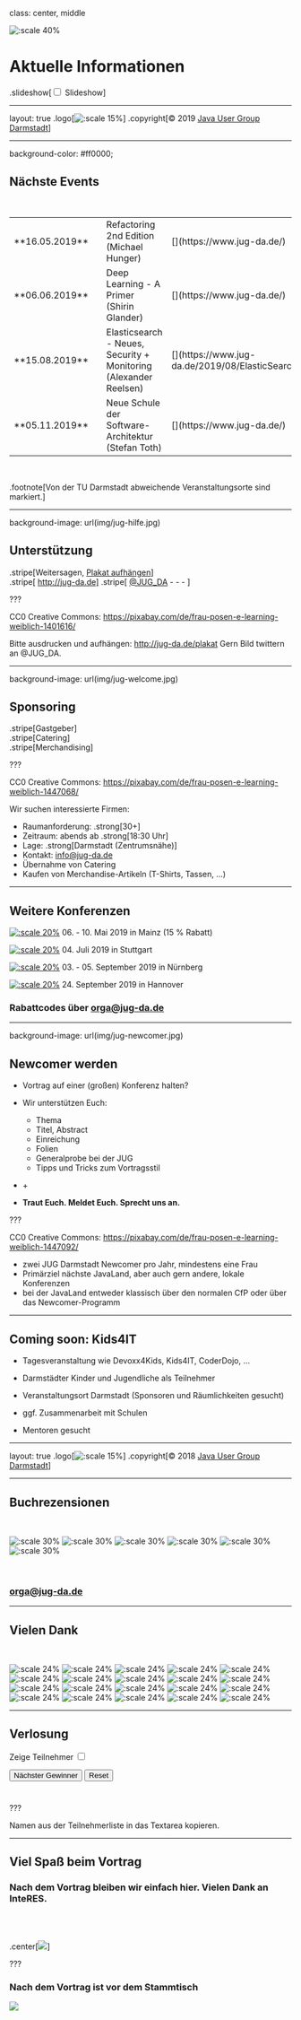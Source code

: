 class: center, middle

![:scale 40%](img/logo.png)

# Aktuelle Informationen
.slideshow[<input id="autoSlideshow" type="checkbox" title="Auto Slideshow" /> Slideshow]

---
layout: true
.logo[![:scale 15%](img/logo_rund.png)]
.copyright[&copy; 2019 [Java User Group Darmstadt](http://jug-da.de/)]

---

background-color: #ff0000;

## <i class="fa fa-calendar"></i> Nächste Events

&nbsp;

<table>
	<tr>
		<td>**16.05.2019**</td>
        <td><i class="fa fa-university fa-container"><i class="fa fa-ban fa-nested"></i></i></td>
		<td>Refactoring 2nd Edition (Michael Hunger)</td>
		<td>[<i class="fa fa-external-link"></i>](https://www.jug-da.de/)</td>
	</tr>
	<tr>
		<td>**06.06.2019**</td>
		<td><i class="fa fa-university"></i></td>
		<td>Deep Learning - A Primer (Shirin Glander)</td>
		<td>[<i class="fa fa-external-link"></i>](https://www.jug-da.de/)</td>
	</tr>
	<tr>
		<td>**15.08.2019**</td>
		<td><i class="fa fa-university"></i></td>
		<td>Elasticsearch - Neues, Security + Monitoring (Alexander Reelsen)</td>
		<td>[<i class="fa fa-external-link"></i>](https://www.jug-da.de/2019/08/ElasticSearch/)</td>
	</tr>
	<tr>
		<td>**05.11.2019**</td>
		<td><i class="fa fa-university"></i></td>
		<td>Neue Schule der Software-Architektur (Stefan Toth)</td>
		<td>[<i class="fa fa-external-link"></i>](https://www.jug-da.de/)</td>
	</tr>
</table>
&nbsp;

.footnote[Von der TU Darmstadt abweichende Veranstaltungsorte sind markiert.]

---

background-image: url(img/jug-hilfe.jpg)

## <i class="fa fa-bullhorn"></i> Unterstützung

.stripe[Weitersagen, <i class="fa fa-address-card" aria-hidden="true"></i> [Plakat aufhängen](http://jug-da.de/plakat)]  
.stripe[<i class="fa fa-globe" aria-hidden="true"></i> http://jug-da.de] 
.stripe[<i class="fa fa-twitter" aria-hidden="true"></i> [@JUG_DA](https://twitter.com/jug_da) - [<i class="fa fa-envelope-o" aria-hidden="true"></i>](https://groups.google.com/d/forum/jug-da) - [<i class="fa fa-rss-square" aria-hidden="true"></i>](https://www.jug-da.de/feed.xml) - [<i class="fa fa-calendar" aria-hidden="true"></i>](https://www.jug-da.de/events.ics)]

???

CC0 Creative Commons: https://pixabay.com/de/frau-posen-e-learning-weiblich-1401616/

Bitte ausdrucken und aufhängen: http://jug-da.de/plakat
Gern Bild twittern an @JUG_DA.

---

background-image: url(img/jug-welcome.jpg)

## <i class="fa fa-list-alt"></i> Sponsoring

.stripe[Gastgeber]  
.stripe[Catering]  
.stripe[Merchandising] 

???

CC0 Creative Commons: https://pixabay.com/de/frau-posen-e-learning-weiblich-1447068/

Wir suchen interessierte Firmen:
- Raumanforderung: .strong[30+]
- Zeitraum: abends ab .strong[18:30 Uhr]
- Lage: .strong[Darmstadt (Zentrumsnähe)]
- Kontakt: info@jug-da.de
- Übernahme von Catering
- Kaufen von Merchandise-Artikeln (T-Shirts, Tassen, ...)

---

## <i class="fa fa-bullhorn"></i> Weitere Konferenzen

[![:scale 20%](img/jax.png)](https://www.jax.de/) 06. - 10. Mai 2019 in Mainz (15 % Rabatt)

[![:scale 20%](img/jfs.jpg)](https://www.java-forum-stuttgart.de/) 04. Juli 2019 in Stuttgart

[![:scale 20%](img/herbstcampus.png)](https://www.herbstcampus.de/) 03. - 05. September 2019 in Nürnberg

[![:scale 20%](img/jfn.png)](https://javaforumnord.de/) 24. September 2019 in Hannover


### Rabattcodes über orga@jug-da.de

---

background-image: url(img/jug-newcomer.jpg)

## <i class="fa fa-search"></i> Newcomer werden

- Vortrag auf einer (großen) Konferenz halten?

- Wir unterstützen Euch: 
  - Thema
  - Titel, Abstract
  - Einreichung
  - Folien
  - Generalprobe bei der JUG
  - Tipps und Tricks zum Vortragsstil

- <i class="fa fa-female"></i> + <i class="fa fa-male"></i>

- **Traut Euch. Meldet Euch. Sprecht uns an.**

???

CC0 Creative Commons: https://pixabay.com/de/frau-posen-e-learning-weiblich-1447092/

- zwei JUG Darmstadt Newcomer pro Jahr, mindestens eine Frau
- Primärziel nächste JavaLand, aber auch gern andere, lokale Konferenzen
- bei der JavaLand entweder klassisch über den normalen CfP oder über das Newcomer-Programm

---

## <i class="fa fa-bullhorn"></i> Coming soon: Kids4IT

- Tagesveranstaltung wie Devoxx4Kids, Kids4IT, CoderDojo, ...

- Darmstädter Kinder und Jugendliche als Teilnehmer

- Veranstaltungsort Darmstadt (Sponsoren und Räumlichkeiten gesucht)

- ggf. Zusammenarbeit mit Schulen

- Mentoren gesucht

---

layout: true
.logo[![:scale 15%](img/logo_rund.png)]
.copyright[&copy; 2018 [Java User Group Darmstadt](http://jug-da.de/)]

---

## <i class="fa fa-bullhorn"></i> Buchrezensionen

&nbsp;

![:scale 30%](img/sponsors/dpunkt.png)
![:scale 30%](img/sponsors/epress.png)
![:scale 30%](img/sponsors/hanser.png)
![:scale 30%](img/sponsors/mitp.png)
![:scale 30%](img/sponsors/rheinwerk.png)
![:scale 30%](img/sponsors/oreilly.png)

&nbsp;

### <i class="fa fa-envelope-o"></i> [orga@jug-da.de](orga@jug-da.de)

---

## <i class="fa fa-building-o"></i> Vielen Dank

&nbsp;

![:scale 24%](img/sponsors/tud.png)
![:scale 24%](img/sponsors/sus.png)
![:scale 24%](img/sponsors/idea.png)
![:scale 24%](img/sponsors/dpunkt.png)
![:scale 24%](img/sponsors/epress.png)
![:scale 24%](img/sponsors/hanser.png)
![:scale 24%](img/sponsors/accso.png)
![:scale 24%](img/sponsors/axxessio.png)
![:scale 24%](img/sponsors/msg.png)
![:scale 24%](img/sponsors/itforwork.png)
![:scale 24%](img/sponsors/mitp.png)
![:scale 24%](img/sponsors/innoq.png)
![:scale 24%](img/sponsors/cosee.png)
![:scale 24%](img/sponsors/telekom.png)
![:scale 24%](img/sponsors/entwicklertag.png)
![:scale 24%](img/sponsors/gi.png)
![:scale 24%](img/sponsors/qaware.png)
![:scale 24%](img/sponsors/interes.png)
![:scale 24%](img/sponsors/igd.png)
![:scale 24%](img/sponsors/softwareag.png)

---

## <i class="fa fa-users"></i> Verlosung

<label for="showAttendees">Zeige Teilnehmer <input id="showAttendees" type="checkbox" title="Zeige Teilnehmer" /></label>

<textarea id="attendees" style="display:none;" rows="10" cols="40" onClick="resizeLotteryInput(false);" onBlur="resizeLotteryInput(true);">
Melanie
Gerd
Jan
Jörn
Marcel
Niko
Sebastian
Falk</textarea>

<div>
    <button onClick="nextWinner()">Nächster Gewinner</button>
    <button onClick="resetLottery()">Reset</button>
</div>

<h1 id="winner" style="color:red; text-align:center;"></h1>

???

Namen aus der Teilnehmerliste in das Textarea kopieren.

---

## Viel Spaß beim Vortrag

### Nach dem Vortrag bleiben wir einfach hier. Vielen Dank an InteRES.

&nbsp;    
&nbsp;
      
.center[![](img/sponsors/interes.png)]

???

### Nach dem Vortrag ist vor dem Stammtisch

![](img/kneipe.png)
